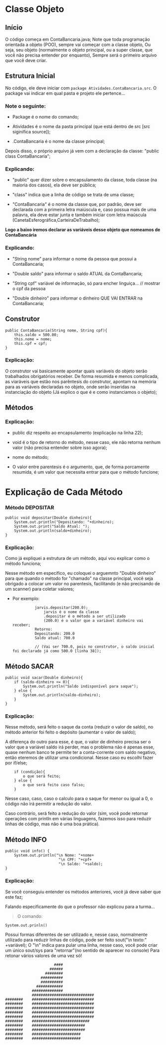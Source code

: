 # Classe Objeto

## Início
O código começa em ContaBancaria.java;
Note que toda programação orientada a objeto (POO), sempre vai começar com a classe objeto,
Ou seja, seu objeto (normalmente o objeto principal, ou a super classe, que você não precisa entender por enquanto),
Sempre será o primeiro arquivo que você deve criar.

## Estrutura Inicial
No código, ele deve iniciar com ```package Atividades.ContaBancaria.src```. O package vai indicar em qual pasta e projeto ele pertence...

### Note o seguinte:

- Package é o nome do comando;

- Atividades é o nome da pasta principal (que está dentro de src [src siginifica source]);

- .ContaBancaria é o nome da classe principal;

Depois disso, o próprio arquivo já vem com a declaração da classe:
"public class ContaBancaria";

### Explicando:

- "public" quer dizer sobre o encapsulamento da classe, toda classe (na maioria dos casos), ela deve ser pública;

- "class" indica que a linha de código se trata de uma classe;

- "ContaBancaria" é o nome da classe que, por padrão, deve ser declarada com a primeira letra maiúscula e, caso possua mais de uma palavra, ela deve estar junta e também iniciar com letra maúscula (CanetaEsferográfica,CarteiraDeTrabalho);

**Logo a baixo iremos declarar as variáveis desse objeto que nomeamos de ContaBancária**

### Explicando:

- "String nome" para informar o nome da pessoa que possui a ContaBancaria;

- "Double saldo" para informar o saldo ATUAL da ContaBancaria;

- "String cpf" variável de informação, só para encher linguiça... // mostrar o cpf da pessoa

- "Double dinheiro" para informar o dinheiro QUE VAI ENTRAR na ContaBancaria;

## Construtor
    public ContaBancaria(String nome, String cpf){
        this.saldo = 500.00;
        this.nome = nome;
        this.cpf = cpf;
    }

### Explicação:

O construtor vai basicamente apontar quais variáveis do objeto serão trabalhados obrigatórios receber. De forma resumida e menos complicada, as viaráveis que estão nos parêntesis do construtor, apontam na memória para as variáveis declaradas no objeto, onde serão inseridas na instanciação do objeto (Já explico o que é e como instanciamos o objeto);

## Métodos
### Explicação:

- public diz respeito ao encapsulamento (explicação na linha 22);

- void é o tipo de retorno do método, nesse caso, ele não retorna nenhum valor (não precisa entender sobre isso agora);

- nome do método;

- O valor entre parentesis é o argumento, que, de forma porcamente resumida, é um valor que necessita entrar para que o método funcione;

# Explicação de Cada Método

### Método DEPOSITAR
    public void depositar(Double dinheiro){
        System.out.println("Depositando: "+dinheiro);
        System.out.print("Saldo Atual: ");
        System.out.println(saldo+dinheiro);
    }

### Explicação:

Como já expliquei a estrutura de um método, aqui vou explicar como o método funciona;

Nesse método em específico, eu coloquei o arguemnto "Double dinheiro" para que quando o método for "chamado" na classe principal, você seja obrigado a colocar um valor no parentesis, facilitando (e não precisando de um scanner) para coletar valores;

- Por exemplo:

                jarvis.depositar(200.0);
                    jarvis é o nome da classe
                    .depositar é o método a ser utilizado
                    (200.0) é o valor que a variável dinheiro vai receber;
                Retorno:
                Depositando: 200.0
                Saldo atual: 700.0

                // (Vai ser 700.0, pois no construtor, o saldo inicial foi declarado já como 500.0 [linha 38]);

## Método SACAR
    public void sacar(Double dinheiro){
        if (saldo-dinheiro <= 0){
            System.out.println("Saldo indisponível para saque");
        } else {
            System.out.println(saldo-dinheiro);
        }
    }

### Explicação:
Nesse método, será feito o saque da conta (reduzir o valor de saldo), no método anterior foi feito o depósito (aumentar o valor de saldo);

A diferença do outro para esse, é que, o valor de dinheiro precisa ser o valor que a variável saldo irá perder, mas o problema não é apenas esse, quase nenhum banco te permite ter a conta-corrente com saldo negativo, então eteremos de utilizar uma condicional. Nesse caso eu escolhi fazer por if/else;

        if (condição){
            o que será feito;
        } else {
            o que será feito caso falso;
        }

Nesse caso, caso, caso o calculo para o saque for menor ou igual a 0, o código não irá permitir a redução do valor.

Caso contrário, será feito a redução do valor (sim, você pode retornar operações com println em várias linguagens, fazemos isso para reduzir linhas de código, mas não é uma boa prática).


## Método INFO

    public void info() {
        System.out.println("\n Nome: "+nome+
                            "\n CPF: "+cpf+
                            "\n Saldo: "+saldo);
    }

### Explicação:
Se você conseguiu entender os métodos anteriores, você já deve saber que este faz;

Falando especificamente do que o professor não explicou para a turma...

> O comando:

    System.out.prinln()
Possui formas diferentes de ser utilizado e, nesse caso, normalmente utilizado para reduzir linhas de código,
            pode ser feito sout("\n texto:" +variável);
            O "\n" indica para pular uma linha, nesse caso, você pode criar um único sout/sys para "retornar"(no sentido de aparecer no console)
            Para retonar vários valores de uma vez só!

                          ####
                        ######
                      ########
                    ##########
                    ##########
                  ############
                ##############
                ############################
    ########    ############################
    ########    ############################
    ########    ############################
    ########    ############################
    ########    ############################
    ########    ##########################
    ########    ########################
    ########    ########################
    ########    ######################
    ########    ######################
